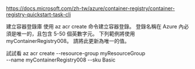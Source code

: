 https://docs.microsoft.com/zh-tw/azure/container-registry/container-registry-quickstart-task-cli

建立容器登錄庫
使用 az acr create 命令建立容器登錄。 登錄名稱在 Azure 內必須是唯一的，且包含 5-50 個英數字元。 下列範例將使用 myContainerRegistry008。 請將此更新為唯一的值。

試試看
az acr create --resource-group myResourceGroup \
  --name myContainerRegistry008 --sku Basic
